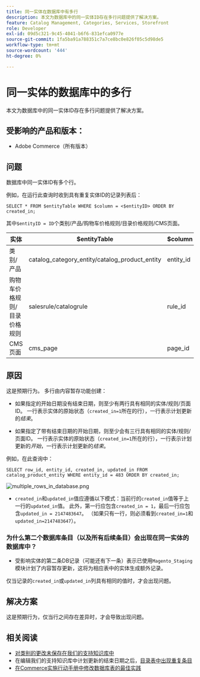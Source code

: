 ```yaml
---
title: 同一实体在数据库中有多行
description: 本文为数据库中的同一实体ID存在多行问题提供了解决方案。
feature: Catalog Management, Categories, Services, Storefront
role: Developer
exl-id: 09d5c321-9c45-4041-b6f6-831efca0977e
source-git-commit: 1fa5ba91a788351c7a7ce8bc0e826f05c5d98de5
workflow-type: tm+mt
source-wordcount: '444'
ht-degree: 0%

---
```


# 同一实体的数据库中的多行

本文为数据库中的同一实体ID存在多行问题提供了解决方案。

## 受影响的产品和版本：

* Adobe Commerce（所有版本）

## 问题

数据库中同一实体ID有多个行。

例如，在运行此查询时收到具有重复实体ID的记录列表后：

```
SELECT * FROM $entityTable WHERE $column = <$entityID> ORDER BY created_in;
```

其中`$entityID = ID`个类别/产品/购物车价格规则/目录价格规则/CMS页面。

| 实体 | $entityTable | $column |
|------------------|-----------------------------------|------------------|
| 类别/产品 | catalog_category_entity/catalog_product_entity | entity_id |
| 购物车价格规则/目录价格规则 | salesrule/catalogrule | rule_id |
| CMS页面 | cms_page | page_id |

## 原因

这是预期行为。 多行由内容暂存功能创建：

* 如果指定的开始日期没有结束日期，则至少有两行具有相同的实体/规则/页面ID。 一行表示实体的原始状态（`created_in=1`所在的行），一行表示计划更新的&#x200B;*结束*。

* 如果指定了带有结束日期的开始日期，则至少会有三行具有相同的实体/规则/页面ID。 一行表示实体的原始状态（`created_in=1`所在的行），一行表示计划更新的&#x200B;*开始*，一行表示计划更新的&#x200B;*结束*。

例如，在此查询中：

```
SELECT row_id, entity_id, created_in, updated_in FROM catalog_product_entity WHERE entity_id = 483 ORDER BY created_in;
```

![multiple_rows_in_database.png](assets/multiple_rows_in_database.png)

* `created_in`和`updated_in`值应遵循以下模式：当前行的`created_in`值等于上一行的`updated_in`值。 此外，第一行应包含`created_in = 1`，最后一行应包含`updated_in = 2147483647`。 （如果只有一行，则必须看到`created_in=1`和`updated_in=2147483647`）。

### 为什么第二个数据库条目（以及所有后续条目）会出现在同一实体的数据库中？

* 受影响实体的第二条DB记录（可能还有下一条）表示已使用`Magento_Staging`模块计划了内容暂存更新，这将为相应表中的实体生成额外记录。

仅当记录的`created_in`或`updated_in`列具有相同的值时，才会出现问题。

## 解决方案

这是预期行为，仅当行之间存在差异时，才会导致出现问题。

## 相关阅读

* [对类别的更改未保存在我们的支持知识库中](https://experienceleague.adobe.com/docs/commerce-knowledge-base/kb/troubleshooting/miscellaneous/changes-to-categories-are-not-being-saved.html)
* 在编辑我们的支持知识库中计划更新的结束日期之后，[目录表中出现重复条目](https://experienceleague.adobe.com/docs/commerce-knowledge-base/kb/troubleshooting/known-issues-patches-attached/duplicate-entries-in-the-catalogrule-table-after-editing-the-end-date-of-a-schedule-update.html)
* [在Commerce实施行动手册中修改数据库表的最佳实践](https://experienceleague.adobe.com/en/docs/commerce-operations/implementation-playbook/best-practices/development/modifying-core-and-third-party-tables#why-adobe-recommends-avoiding-modifications)
